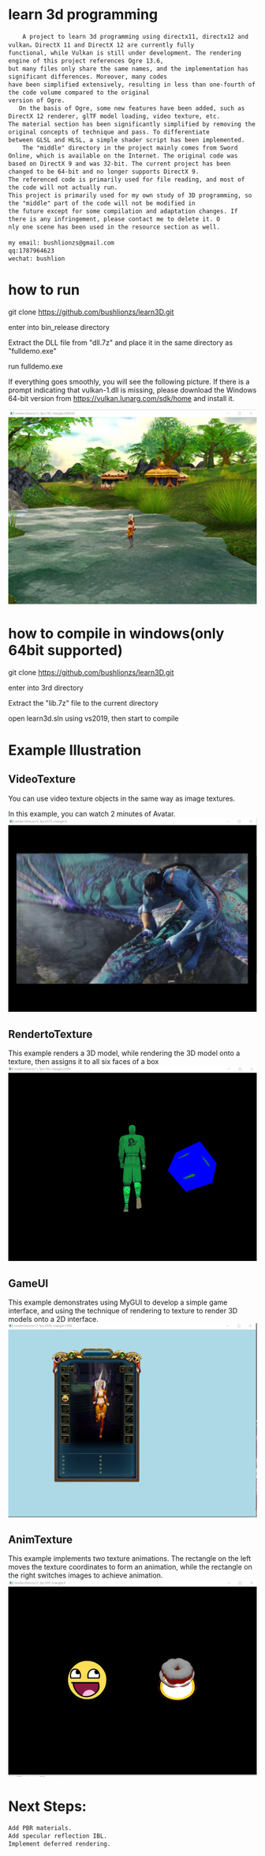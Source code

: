 # learn 3d programming
        A project to learn 3d programming using directx11, directx12 and vulkan。DirectX 11 and DirectX 12 are currently fully
    functional, while Vulkan is still under development. The rendering engine of this project references Ogre 13.6,
    but many files only share the same names, and the implementation has significant differences. Moreover, many codes 
    have been simplified extensively, resulting in less than one-fourth of the code volume compared to the original
    version of Ogre.
       On the basis of Ogre, some new features have been added, such as DirectX 12 renderer, glTF model loading, video texture, etc. 
    The material section has been significantly simplified by removing the original concepts of technique and pass. To differentiate 
    between GLSL and HLSL, a simple shader script has been implemented.
        The "middle" directory in the project mainly comes from Sword Online, which is available on the Internet. The original code was 
    based on DirectX 9 and was 32-bit. The current project has been changed to be 64-bit and no longer supports DirectX 9. 
    The referenced code is primarily used for file reading, and most of the code will not actually run.
    This project is primarily used for my own study of 3D programming, so the "middle" part of the code will not be modified in 
    the future except for some compilation and adaptation changes. If there is any infringement, please contact me to delete it. O
    nly one scene has been used in the resource section as well.
    
    my email: bushlionzs@gmail.com
    qq:1787964623
    wechat: bushlion
# how to run
git clone https://github.com/bushlionzs/learn3D.git

enter into bin_release directory

Extract the DLL file from "dll.7z" and place it in the same directory as "fulldemo.exe"

run fulldemo.exe

If everything goes smoothly, you will see the following picture.
If there is a prompt indicating that vulkan-1.dll is missing, please download the Windows 64-bit version from https://vulkan.lunarg.com/sdk/home and install it.

![screenshot](https://github.com/bushlionzs/learn3D/blob/main/resources/screenshot/fulldemo.jpg)

# how to compile in windows(only 64bit supported)

git clone https://github.com/bushlionzs/learn3D.git

enter into 3rd directory

Extract the "lib.7z" file to the current directory

open learn3d.sln using vs2019, then start to compile

# Example Illustration
## VideoTexture   
   You can use video texture objects in the same way as image textures.
   
   In this example, you can watch 2 minutes of Avatar.
  ![screenshot](https://github.com/bushlionzs/learn3D/blob/main/resources/screenshot/video_texture.jpg)
  
## RendertoTexture   
  This example renders a 3D model, while rendering the 3D model onto a texture, then assigns it to all six faces of a box
  ![screenshot](https://github.com/bushlionzs/learn3D/blob/main/resources/screenshot/rendertotexture.jpg)

## GameUI
  This example demonstrates using MyGUI to develop a simple game interface, and using the technique of rendering to texture to render 3D models onto a 2D interface.
  ![screenshot](https://github.com/bushlionzs/learn3D/blob/main/resources/screenshot/gameui.jpg)
  
## AnimTexture   
  This example implements two texture animations. The rectangle on the left moves the texture coordinates to form an animation, while the rectangle on the right    switches images to achieve animation.
  ![screenshot](https://github.com/bushlionzs/learn3D/blob/main/resources/screenshot/animTexture.jpg)
  
# Next Steps:
    Add PBR materials.
    Add specular reflection IBL.
    Implement deferred rendering.
